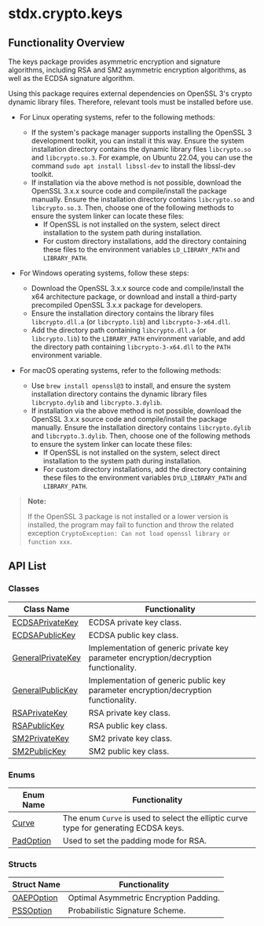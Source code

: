 # stdx.crypto.keys

## Functionality Overview

The keys package provides asymmetric encryption and signature algorithms, including RSA and SM2 asymmetric encryption algorithms, as well as the ECDSA signature algorithm.

Using this package requires external dependencies on OpenSSL 3's crypto dynamic library files. Therefore, relevant tools must be installed before use.

- For Linux operating systems, refer to the following methods:
    - If the system's package manager supports installing the OpenSSL 3 development toolkit, you can install it this way. Ensure the system installation directory contains the dynamic library files `libcrypto.so` and `libcrypto.so.3`. For example, on Ubuntu 22.04, you can use the command `sudo apt install libssl-dev` to install the libssl-dev toolkit.
    - If installation via the above method is not possible, download the OpenSSL 3.x.x source code and compile/install the package manually. Ensure the installation directory contains `libcrypto.so` and `libcrypto.so.3`. Then, choose one of the following methods to ensure the system linker can locate these files:
        - If OpenSSL is not installed on the system, select direct installation to the system path during installation.
        - For custom directory installations, add the directory containing these files to the environment variables `LD_LIBRARY_PATH` and `LIBRARY_PATH`.

- For Windows operating systems, follow these steps:
    - Download the OpenSSL 3.x.x source code and compile/install the x64 architecture package, or download and install a third-party precompiled OpenSSL 3.x.x package for developers.
    - Ensure the installation directory contains the library files `libcrypto.dll.a` (or `libcrypto.lib`) and `libcrypto-3-x64.dll`.
    - Add the directory path containing `libcrypto.dll.a` (or `libcrypto.lib`) to the `LIBRARY_PATH` environment variable, and add the directory path containing `libcrypto-3-x64.dll` to the `PATH` environment variable.

- For macOS operating systems, refer to the following methods:
    - Use `brew install openssl@3` to install, and ensure the system installation directory contains the dynamic library files `libcrypto.dylib` and `libcrypto.3.dylib`.
    - If installation via the above method is not possible, download the OpenSSL 3.x.x source code and compile/install the package manually. Ensure the installation directory contains `libcrypto.dylib` and `libcrypto.3.dylib`. Then, choose one of the following methods to ensure the system linker can locate these files:
        - If OpenSSL is not installed on the system, select direct installation to the system path during installation.
        - For custom directory installations, add the directory containing these files to the environment variables `DYLD_LIBRARY_PATH` and `LIBRARY_PATH`.

> **Note:**
>
> If the OpenSSL 3 package is not installed or a lower version is installed, the program may fail to function and throw the related exception `CryptoException: Can not load openssl library or function xxx`.

## API List

### Classes

|                 Class Name                |               Functionality               |
| ---------------------------------------- | ----------------------------------------- |
| [ECDSAPrivateKey](./keys_package_api/keys_package_classes.md#class-ecdsaprivatekey) | ECDSA private key class. |
| [ECDSAPublicKey](./keys_package_api/keys_package_classes.md#class-ecdsapublickey) | ECDSA public key class. |
| [GeneralPrivateKey](./keys_package_api/keys_package_classes.md#class-generalprivatekey) | Implementation of generic private key parameter encryption/decryption functionality. |
| [GeneralPublicKey](./keys_package_api/keys_package_classes.md#class-generalpublickey)   | Implementation of generic public key parameter encryption/decryption functionality. |
| [RSAPrivateKey](./keys_package_api/keys_package_classes.md#class-rsaprivatekey) | RSA private key class. |
| [RSAPublicKey](./keys_package_api/keys_package_classes.md#class-rsapublickey) | RSA public key class. |
| [SM2PrivateKey](./keys_package_api/keys_package_classes.md#class-sm2privatekey) | SM2 private key class. |
| [SM2PublicKey](./keys_package_api/keys_package_classes.md#class-sm2publickey) | SM2 public key class. |

### Enums

| Enum Name                                                                                          | Functionality                 |
|---------------------------------------------------------------------------------------------------|-------------------------------|
| [Curve](./keys_package_api/keys_package_enums.md#enum-curve)                  | The enum `Curve` is used to select the elliptic curve type for generating ECDSA keys. |
| [PadOption](./keys_package_api/keys_package_enums.md#enum-padoption)                  | Used to set the padding mode for RSA. |

### Structs

| Struct Name                                                                                |           Functionality           |
|-------------------------------------------------------------------------------------------|-----------------------------------|
| [OAEPOption](./keys_package_api/keys_package_structs.md#struct-oaepoption)                     |  Optimal Asymmetric Encryption Padding. |
| [PSSOption](./keys_package_api/keys_package_structs.md#struct-pssoption)                     |  Probabilistic Signature Scheme. |
